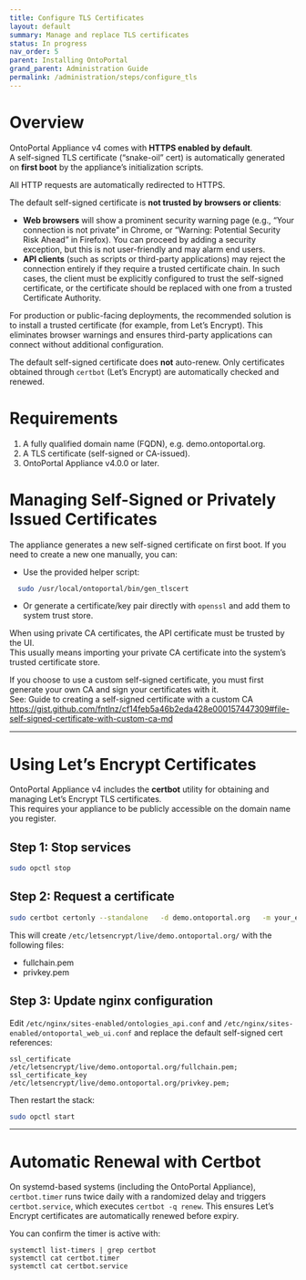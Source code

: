 ```yaml
---
title: Configure TLS Certificates
layout: default
summary: Manage and replace TLS certificates
status: In progress
nav_order: 5
parent: Installing OntoPortal
grand_parent: Administration Guide
permalink: /administration/steps/configure_tls
---
```


# Overview

OntoPortal Appliance v4 comes with **HTTPS enabled by default**.  
A self-signed TLS certificate (“snake-oil” cert) is automatically generated on **first boot** by the appliance’s initialization scripts.  

All HTTP requests are automatically redirected to HTTPS.

The default self-signed certificate is **not trusted by browsers or clients**:
- **Web browsers** will show a prominent security warning page (e.g., “Your connection is not private” in Chrome, or “Warning: Potential Security Risk Ahead” in Firefox). You can proceed by adding a security exception, but this is not user-friendly and may alarm end users.  
- **API clients** (such as scripts or third-party applications) may reject the connection entirely if they require a trusted certificate chain. In such cases, the client must be explicitly configured to trust the self-signed certificate, or the certificate should be replaced with one from a trusted Certificate Authority.  

For production or public-facing deployments, the recommended solution is to install a trusted certificate (for example, from Let’s Encrypt). This eliminates browser warnings and ensures third-party applications can connect without additional configuration.

 The default self-signed certificate does **not** auto-renew. Only certificates obtained through `certbot` (Let’s Encrypt) are automatically checked and renewed.

# Requirements

1. A fully qualified domain name (FQDN), e.g. demo.ontoportal.org.
2. A TLS certificate (self-signed or CA-issued).
3. OntoPortal Appliance v4.0.0 or later.

# Managing Self-Signed or Privately Issued Certificates

The appliance generates a new self-signed certificate on first boot. If you need to create a new one manually, you can:

- Use the provided helper script:
```bash
  sudo /usr/local/ontoportal/bin/gen_tlscert
```
- Or generate a certificate/key pair directly with `openssl` and add them to system trust store.

When using private CA certificates, the API certificate must be trusted by the UI.  
This usually means importing your private CA certificate into the system’s trusted certificate store.

If you choose to use a custom self-signed certificate, you must first generate your own CA and sign your certificates with it.  
See: Guide to creating a self-signed certificate with a custom CA  
https://gist.github.com/fntlnz/cf14feb5a46b2eda428e000157447309#file-self-signed-certificate-with-custom-ca-md


---

# Using Let’s Encrypt Certificates

OntoPortal Appliance v4 includes the **certbot** utility for obtaining and managing Let’s Encrypt TLS certificates.  
This requires your appliance to be publicly accessible on the domain name you register.

## Step 1: Stop services
```bash
sudo opctl stop
```

## Step 2: Request a certificate
```bash
sudo certbot certonly --standalone   -d demo.ontoportal.org   -m your_email@example.org   --agree-tos
```

This will create `/etc/letsencrypt/live/demo.ontoportal.org/` with the following files:
- fullchain.pem
- privkey.pem

## Step 3: Update nginx configuration

Edit `/etc/nginx/sites-enabled/ontologies_api.conf` and `/etc/nginx/sites-enabled/ontoportal_web_ui.conf` and replace the default self-signed cert references:

```
ssl_certificate     /etc/letsencrypt/live/demo.ontoportal.org/fullchain.pem;
ssl_certificate_key /etc/letsencrypt/live/demo.ontoportal.org/privkey.pem;
```

Then restart the stack:
```bash
sudo opctl start
```
---

# Automatic Renewal with Certbot

On systemd-based systems (including the OntoPortal Appliance), `certbot.timer` runs twice daily with a randomized delay and triggers `certbot.service`, which executes `certbot -q renew`. This ensures Let’s Encrypt certificates are automatically renewed before expiry.

You can confirm the timer is active with:
```
systemctl list-timers | grep certbot
systemctl cat certbot.timer
systemctl cat certbot.service
```
